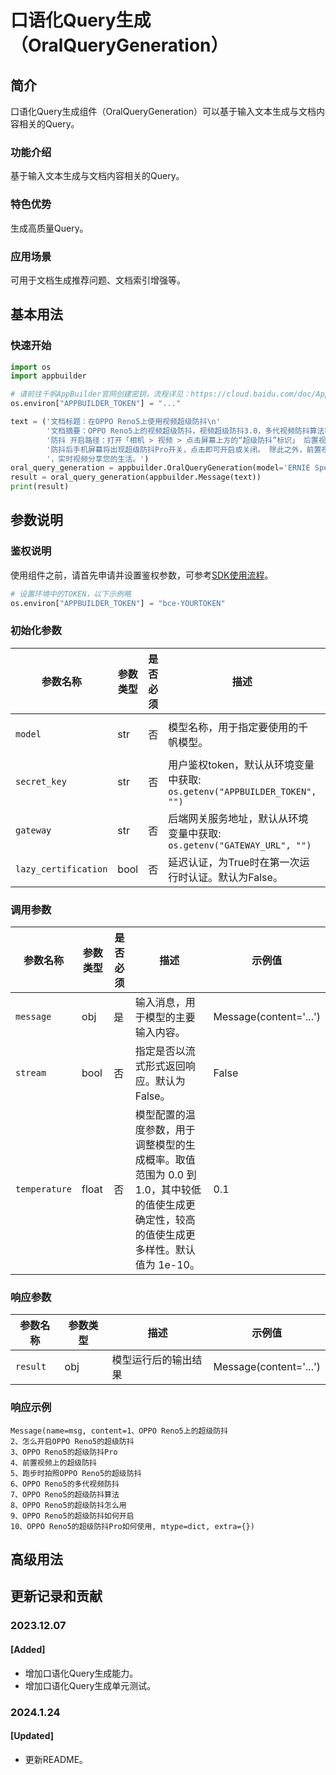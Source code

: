 # 口语化Query生成（OralQueryGeneration）

## 简介
口语化Query生成组件（OralQueryGeneration）可以基于输入文本生成与文档内容相关的Query。

### 功能介绍
基于输入文本生成与文档内容相关的Query。

### 特色优势
生成高质量Query。

### 应用场景
可用于文档生成推荐问题、文档索引增强等。

## 基本用法
### 快速开始
```python
import os
import appbuilder

# 请前往千帆AppBuilder官网创建密钥，流程详见：https://cloud.baidu.com/doc/AppBuilder/s/Olq6grrt6#1%E3%80%81%E5%88%9B%E5%BB%BA%E5%AF%86%E9%92%A5
os.environ["APPBUILDER_TOKEN"] = "..."

text = ('文档标题：在OPPO Reno5上使用视频超级防抖\n'
        '文档摘要：OPPO Reno5上的视频超级防抖，视频超级防抖3.0，多代视频防抖算法积累，这一代依旧超级防抖超级稳。 开启视频超级'
        '防抖 开启路径：打开「相机 > 视频 > 点击屏幕上方的“超级防抖”标识」 后置视频同时支持超级防抖和超级防抖Pro功能，开启超级'
        '防抖后手机屏幕将出现超级防抖Pro开关，点击即可开启或关闭。 除此之外，前置视频同样加持防抖算法，边走边拍也能稳定聚焦脸部'
        '，实时视频分享您的生活。')
oral_query_generation = appbuilder.OralQueryGeneration(model='ERNIE Speed-AppBuilder')
result = oral_query_generation(appbuilder.Message(text))
print(result)
```

## 参数说明
### 鉴权说明
使用组件之前，请首先申请并设置鉴权参数，可参考[SDK使用流程](https://cloud.baidu.com/doc/AppBuilder/s/Olq6grrt6#1%E3%80%81%E5%88%9B%E5%BB%BA%E5%AF%86%E9%92%A5)。
```python
# 设置环境中的TOKEN，以下示例略
os.environ["APPBUILDER_TOKEN"] = "bce-YOURTOKEN"
```

### 初始化参数

| 参数名称 | 参数类型 | 是否必须 | 描述 | 示例值 |
| ------- | ------- | -------- | -------- | -------- |
| `model` | str | 否 | 模型名称，用于指定要使用的千帆模型。 | ERNIE Speed-AppBuilder |
| `secret_key` | str | 否 | 用户鉴权token，默认从环境变量中获取: `os.getenv("APPBUILDER_TOKEN", "")` |  |
| `gateway` | str | 否 | 后端网关服务地址，默认从环境变量中获取: `os.getenv("GATEWAY_URL", "")` |  |
| `lazy_certification` | bool | 否 | 延迟认证，为True时在第一次运行时认证。默认为False。 | False |

### 调用参数

| 参数名称 | 参数类型 | 是否必须 | 描述 | 示例值 |
| ------- | ------- | -------- | -------- | -------- |
| `message` | obj | 是 | 输入消息，用于模型的主要输入内容。 | Message(content='...') |
| `stream` | bool | 否 | 指定是否以流式形式返回响应。默认为 False。 | False |
| `temperature` | float | 否 | 模型配置的温度参数，用于调整模型的生成概率。取值范围为 0.0 到 1.0，其中较低的值使生成更确定性，较高的值使生成更多样性。默认值为 1e-10。 | 0.1 |

### 响应参数
| 参数名称 | 参数类型 | 描述 | 示例值 |
| ------- | ------- | -------- | -------- |
| `result` | obj | 模型运行后的输出结果 | Message(content='...') |

### 响应示例
```
Message(name=msg, content=1、OPPO Reno5上的超级防抖
2、怎么开启OPPO Reno5的超级防抖
3、OPPO Reno5的超级防抖Pro
4、前置视频上的超级防抖
5、跑步时拍照OPPO Reno5的超级防抖
6、OPPO Reno5的多代视频防抖
7、OPPO Reno5的超级防抖算法
8、OPPO Reno5的超级防抖怎么用
9、OPPO Reno5的超级防抖如何开启
10、OPPO Reno5的超级防抖Pro如何使用, mtype=dict, extra={})
```

## 高级用法

## 更新记录和贡献
### 2023.12.07
#### [Added]
- 增加口语化Query生成能力。
- 增加口语化Query生成单元测试。

### 2024.1.24
#### [Updated]
- 更新README。